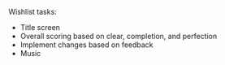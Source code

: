 Wishlist tasks:

- Title screen
- Overall scoring based on clear, completion, and perfection
- Implement changes based on feedback
- Music
